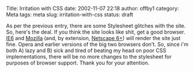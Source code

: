 Title: Irritation with CSS
date: 2002-11-07 22:18
author: offby1
category: Meta
tags: meta
slug: irritation-with-css
status: draft

As per the previous entry, there are some Stylesheet glitches with the site. So, here\'s the deal. If you think the site looks like shit, get a good browser. [IE6](http://microsoft.com/windows/ie/default.asp) and [Mozilla](http://www.mozilla.org) (and, by extension, [Netscape 6+](http://www.netscape.com/)) will render the site just fine. Opera and earlier versions of the big two browsers don\'t. So, since i\'m both A) lazy and B) sick and tired of beating my head on poor CSS implementations, there will be no more changes to the stylesheet for purposes of browser support. Thank you for your attention.

